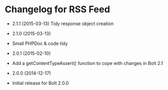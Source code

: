 # Changelog for RSS Feed

* 2.1.1 (2015-03-13)
 Tidy response object creation

* 2.1.0 (2015-03-13)
 * Small PHPDoc & code tidy

* 2.0.1 (2015-02-10)

 * Add a getContentTypeAssert() function to cope with changes in Bolt 2.1

* 2.0.0 (2014-12-17)

 * Initial release for Bolt 2.0.0
